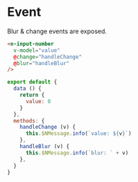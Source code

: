 # Event
Blur & change events are exposed.
```html
<n-input-number
  v-model="value"
  @change="handleChange"
  @blur="handleBlur"
/>
```
```js
export default {
  data () {
    return {
      value: 0
    }
  },
  methods: {
    handleChange (v) {
      this.$NMessage.info(`value: ${v}`)
    },
    handleBlur (v) {
      this.$NMessage.info(`blur: ` + v)
    },
  }
}
```
